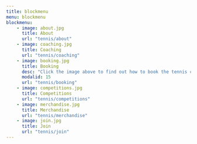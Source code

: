 ```yaml
---
title: blockmenu
menu: blockmenu
blockmenu:
    - image: about.jpg
      title: About
      url: "tennis/about"
    - image: coaching.jpg
      title: Coaching
      url: "tennis/coaching"
    - image: booking.jpg
      title: Booking
      desc: "Click the image above to find out how to book the tennis courts."
      modalid: 15
      url: "tennis/booking"
    - image: competitions.jpg
      title: Competitions
      url: "tennis/competitions"
    - image: merchandise.jpg
      title: Merchandise
      url: "tennis/merchandise"
    - image: join.jpg
      title: Join
      url: "tennis/join"
---
```


